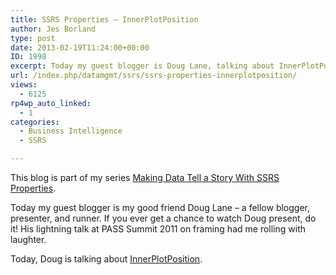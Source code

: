 ```yaml
---
title: SSRS Properties – InnerPlotPosition
author: Jes Borland
type: post
date: 2013-02-19T11:24:00+00:00
ID: 1998
excerpt: Today my guest blogger is Doug Lane, talking about InnerPlotPosition.
url: /index.php/datamgmt/ssrs/ssrs-properties-innerplotposition/
views:
  - 6125
rp4wp_auto_linked:
  - 1
categories:
  - Business Intelligence
  - SSRS

---
```

This blog is part of my series [Making Data Tell a Story With SSRS Properties][1].

Today my guest blogger is my good friend Doug Lane – a fellow blogger, presenter, and runner. If you ever get a chance to watch Doug present, do it! His lightning talk at PASS Summit 2011 on framing had me rolling with laughter.

Today, Doug is talking about [InnerPlotPosition][2].

 [1]: /index.php/DataMgmt/ssrs/making-data-tell-a-story
 [2]: http://www.douglane.net/fit-chart-labels-in-ssrs/
